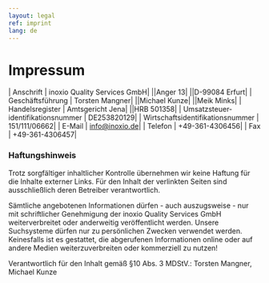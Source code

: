 ```yaml
---
layout: legal
ref: imprint
lang: de
---
```


# Impressum

| Anschrift | inoxio Quality Services GmbH|
||Anger 13|
||D-99084 Erfurt|
| Geschäftsführung | Torsten Mangner|
||Michael Kunze|
||Meik Minks|
| Handelsregister | Amtsgericht Jena|
||HRB 501358|
| Umsatzsteuer&shy;identifikationsnummer | DE253820129|
| Wirtschafts&shy;identifikationsnummer | 151/111/06662|
| E-Mail | info@inoxio.de|
| Telefon | +49-361-4306456|
| Fax | +49-361-4306457|

### Haftungshinweis

Trotz sorgfältiger inhaltlicher Kontrolle übernehmen wir keine Haftung für die Inhalte externer Links. Für den Inhalt der verlinkten Seiten sind ausschließlich deren Betreiber verantwortlich.

Sämtliche angebotenen Informationen dürfen - auch auszugsweise - nur mit schriftlicher Genehmigung der inoxio Quality Services GmbH weiterverbreitet oder anderweitig veröffentlicht werden. Unsere Suchsysteme dürfen nur zu persönlichen Zwecken verwendet werden. Keinesfalls ist es gestattet, die abgerufenen Informationen online oder auf andere Medien weiterzuverbreiten oder kommerziell zu nutzen!

Verantwortlich für den Inhalt gemäß §10 Abs. 3 MDStV.: Torsten Mangner, Michael Kunze